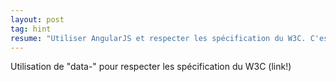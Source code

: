 ```yaml
---
layout: post
tag: hint
resume: "Utiliser AngularJS et respecter les spécification du W3C. C'est possible !"
---
```


Utilisation de "data-" pour respecter les spécification du W3C (link!)
